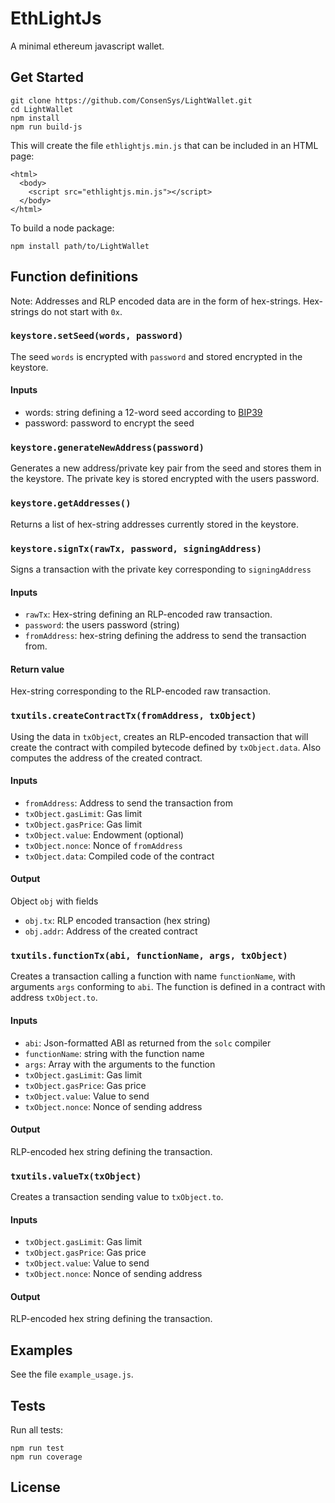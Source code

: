 # EthLightJs

A minimal ethereum javascript wallet.

## Get Started

```
git clone https://github.com/ConsenSys/LightWallet.git
cd LightWallet
npm install
npm run build-js
```

This will create the file `ethlightjs.min.js` that can be included in an HTML page:

```
<html>
  <body>
    <script src="ethlightjs.min.js"></script>
  </body>
</html>
```

To build a node package:

```
npm install path/to/LightWallet
```

## Function definitions

Note: Addresses and RLP encoded data are in the form of hex-strings. Hex-strings do not start with `0x`.

### `keystore.setSeed(words, password)`

The seed `words` is encrypted with `password` and stored encrypted in the keystore.

#### Inputs

* words: string defining a 12-word seed according to [BIP39][]
* password: password to encrypt the seed

[BIP39]: https://github.com/bitcoin/bips/blob/master/bip-0039.mediawiki

### `keystore.generateNewAddress(password)`

Generates a new address/private key pair from the seed and stores them in the keystore. The private key is stored encrypted with the users password.

### `keystore.getAddresses()`

Returns a list of hex-string addresses currently stored in the keystore.

### `keystore.signTx(rawTx, password, signingAddress)`

Signs a transaction with the private key corresponding to `signingAddress`

#### Inputs

* `rawTx`: Hex-string defining an RLP-encoded raw transaction.
* `password`: the users password (string)
* `fromAddress`: hex-string defining the address to send the transaction from.

#### Return value

Hex-string corresponding to the RLP-encoded raw transaction.

### `txutils.createContractTx(fromAddress, txObject)`

Using the data in `txObject`, creates an RLP-encoded transaction that will create the contract with compiled bytecode defined by `txObject.data`. Also computes the address of the created contract.

#### Inputs

* `fromAddress`: Address to send the transaction from
* `txObject.gasLimit`: Gas limit
* `txObject.gasPrice`: Gas limit
* `txObject.value`: Endowment (optional)
* `txObject.nonce`: Nonce of `fromAddress`
* `txObject.data`: Compiled code of the contract

#### Output

Object `obj` with fields

* `obj.tx`: RLP encoded transaction (hex string)
* `obj.addr`: Address of the created contract

### `txutils.functionTx(abi, functionName, args, txObject)`

Creates a transaction calling a function with name `functionName`, with arguments `args` conforming to `abi`. The function is defined in a contract with address `txObject.to`.

#### Inputs

* `abi`: Json-formatted ABI as returned from the `solc` compiler
* `functionName`: string with the function name
* `args`: Array with the arguments to the function
* `txObject.gasLimit`: Gas limit
* `txObject.gasPrice`: Gas price
* `txObject.value`: Value to send
* `txObject.nonce`: Nonce of sending address

#### Output

RLP-encoded hex string defining the transaction.


### `txutils.valueTx(txObject)`

Creates a transaction sending value to `txObject.to`.

#### Inputs

* `txObject.gasLimit`: Gas limit
* `txObject.gasPrice`: Gas price
* `txObject.value`: Value to send
* `txObject.nonce`: Nonce of sending address

#### Output

RLP-encoded hex string defining the transaction.


## Examples

See the file `example_usage.js`.

## Tests

Run all tests:

```
npm run test
npm run coverage
```

## License
